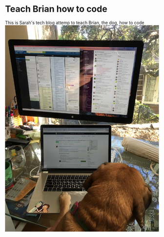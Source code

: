 # Teach Brian how to code

This is Sarah's tech blog attemp to teach Brian, the dog, how to code
![Brian coding ruby](https://github.com/sarahkwak/sarahkwak.github.io/blob/master/blog/stylesheets/bri_computer.JPG)

